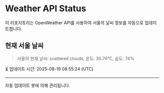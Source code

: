 
# Weather API Status

이 리포지토리는 OpenWeather API를 사용하여 서울의 날씨 정보를 자동으로 업데이트합니다.

## 현재 서울 날씨
> 서울의 현재 날씨: scattered clouds, 온도: 30.76°C, 습도: 74%

⏳ 업데이트 시간: 2025-08-19 08:55:24 (UTC)

---
자동 업데이트 봇에 의해 관리됩니다.
